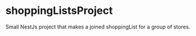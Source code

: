 # shoppingListsProject
Small NestJs project that makes a joined shoppingList for a group of stores.
